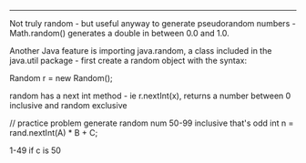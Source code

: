 


----

Not truly random - but useful anyway to generate pseudorandom numbers - Math.random() generates a double in between 0.0 and 1.0. 

Another Java feature is importing java.random, a class included in the java.util package - first create a random object with the syntax:

Random r = new Random();

random has a next int method - ie r.nextInt(x), returns a number between 0 inclusive and random exclusive

// practice problem
generate random num 50-99 inclusive that's odd
int n = rand.nextInt(A) * B + C;

1-49 if c is 50
